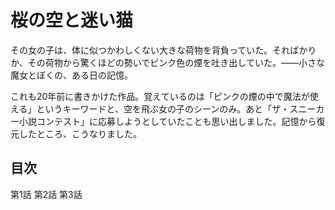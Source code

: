 # 桜の空と迷い猫

その女の子は、体に似つかわしくない大きな荷物を背負っていた。そればかりか、その荷物から驚くほどの勢いでピンク色の煙を吐き出していた。――小さな魔女とぼくの、ある日の記憶。

これも20年前に書きかけた作品。覚えているのは「ピンクの煙の中で魔法が使える」というキーワードと、空を飛ぶ女の子のシーンのみ。あと「ザ・スニーカー小説コンテスト」に応募しようとしていたことも思い出しました。記憶から復元したところ、こうなりました。

## 目次
第1話
第2話
第3話
